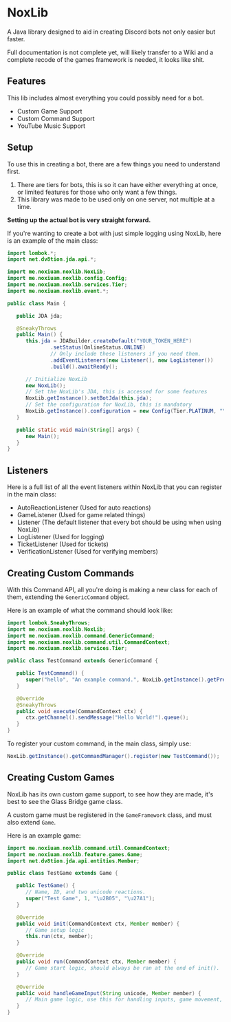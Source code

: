 # NoxLib

A Java library designed to aid in creating Discord bots not only easier but faster.

Full documentation is not complete yet, will likely transfer to a Wiki and a complete recode of the games framework is needed, it looks like shit.

## Features

This lib includes almost everything you could possibly need for a bot.

- Custom Game Support
- Custom Command Support
- YouTube Music Support

## Setup

To use this in creating a bot, there are a few things you need to understand first.

1. There are tiers for bots, this is so it can have either everything at once, or limited features for those who only
   want a few things.
2. This library was made to be used only on one server, not multiple at a time.

**Setting up the actual bot is very straight forward.**

If you're wanting to create a bot with just simple logging using NoxLib, here is an example of the main class:

```java
import lombok.*;
import net.dv8tion.jda.api.*;

import me.noxiuam.noxlib.NoxLib;
import me.noxiuam.noxlib.config.Config;
import me.noxiuam.noxlib.services.Tier;
import me.noxiuam.noxlib.event.*;

public class Main {

   public JDA jda;

   @SneakyThrows
   public Main() {
      this.jda = JDABuilder.createDefault("YOUR_TOKEN_HERE")
              .setStatus(OnlineStatus.ONLINE)
              // Only include these listeners if you need them.
              .addEventListeners(new Listener(), new LogListener())
              .build().awaitReady();

      // Initialize NoxLib
      new NoxLib();
      // Set the NoxLib's JDA, this is accessed for some features
      NoxLib.getInstance().setBotJda(this.jda);
      // Set the configuration for NoxLib, this is mandatory
      NoxLib.getInstance().configuration = new Config(Tier.PLATINUM, "YOUR_PREFIX", "YOUR_GUILD_ID", "YOUR_LOG_CHANNEL_ID");
   }

   public static void main(String[] args) {
      new Main();
   }
}
```

## Listeners

Here is a full list of all the event listeners within NoxLib that you can register in the main class:

- AutoReactionListener (Used for auto reactions)
- GameListener (Used for game related things)
- Listener (The default listener that every bot should be using when using NoxLib)
- LogListener (Used for logging)
- TicketListener (Used for tickets)
- VerificationListener (Used for verifying members)

## Creating Custom Commands

With this Command API, all you're doing is making a new class for each of them, extending the `GenericCommand` object.

Here is an example of what the command should look like:

```java
import lombok.SneakyThrows;
import me.noxiuam.noxlib.NoxLib;
import me.noxiuam.noxlib.command.GenericCommand;
import me.noxiuam.noxlib.command.util.CommandContext;
import me.noxiuam.noxlib.services.Tier;

public class TestCommand extends GenericCommand {

   public TestCommand() {
      super("hello", "An example command.", NoxLib.getInstance().getPrefix() + this.getName(), Tier.BRONZE);
   }

   @Override
   @SneakyThrows
   public void execute(CommandContext ctx) {
      ctx.getChannel().sendMessage("Hello World!").queue();
   }
}
```

To register your custom command, in the main class, simply use:
```java
NoxLib.getInstance().getCommandManager().register(new TestCommand());
```

## Creating Custom Games
NoxLib has its own custom game support, to see how they are made, it's best to see the Glass Bridge game class.

A custom game must be registered in the `GameFramework` class, and must also extend `Game`.

Here is an example game:

```java
import me.noxiuam.noxlib.command.util.CommandContext;
import me.noxiuam.noxlib.feature.games.Game;
import net.dv8tion.jda.api.entities.Member;

public class TestGame extends Game {

   public TestGame() {
      // Name, ID, and two unicode reactions.
      super("Test Game", 1, "\u2B05", "\u27A1");
   }

   @Override
   public void init(CommandContext ctx, Member member) {
      // Game setup logic
      this.run(ctx, member);
   }

   @Override
   public void run(CommandContext ctx, Member member) {
      // Game start logic, should always be ran at the end of init().
   }

   @Override
   public void handleGameInput(String unicode, Member member) {
      // Main game logic, use this for handling inputs, game movement, etc.
   }
}
```

